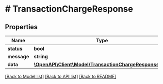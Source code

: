 # # TransactionChargeResponse

## Properties

Name | Type | Description | Notes
------------ | ------------- | ------------- | -------------
**status** | **bool** |  |
**message** | **string** |  |
**data** | [**\OpenAPI\Client\Model\TransactionChargeResponseData**](TransactionChargeResponseData.md) |  |

[[Back to Model list]](../../README.md#models) [[Back to API list]](../../README.md#endpoints) [[Back to README]](../../README.md)

